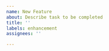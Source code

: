 ```yaml
---
name: New Feature
about: Describe task to be completed
title: ''
labels: enhancement
assignees: ''

---
```



